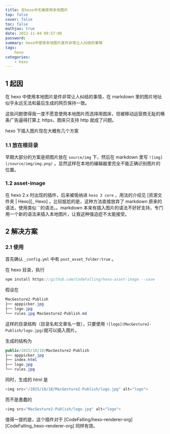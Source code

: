 ```yaml
---
title: 在hexo中无痛使用本地图片
top: false
cover: false
toc: false
mathjax: true
date: 2022-11-04 09:57:08
password:
summary: hexo中使用本地图片是件非常让人纠结的事情
tags:
    hexo
categories:
    - hexo
---
```


## 1 起因 

在 hexo 中使用本地图片是件非常让人纠结的事情，在 markdown 里的图片地址似乎永远无法和最后生成的网页保持一致。

这些问题使得我一度不愿意使用本地图片而选择用图床，但被移动运营商无耻的横条广告逼得打算上 https，图床只支持 http 就成了问题。

hexo 下插入图片现在大概有几个方案

### 1.1 放在根目录 

早期大部分的方案是把图片放在 `source/img` 下，然后在 markdown 里写 `![img](/source/img/img.png)` 。显然这样在本地的编辑器里完全不能正确识别图片的位置。

### 1.2 asset-image 

在 hexo 2.x 时出现的插件，后来被吸纳进 `hexo 3 core` ，用法的介绍见 [资源文件夹 | Hexo][_ Hexo] 。比较尴尬的是，这种方法直接放弃了 markdown 原来的语法，使用类似 ``的语法，。markdown 本来有插入图片的语法不好好支持，专门用一个新的语法来插入本地图片，让我这种强迫症不太能接受。

## 2 解决方案 


### 2.1 使用 

首先确认 `_config.yml` 中有 `post_asset_folder:true` 。

在 hexo 目录，执行

```java
npm install https://github.com/CodeFalling/hexo-asset-image --save
```

假设在

```java
MacGesture2-Publish
├── apppicker.jpg
├── logo.jpg
└── rules.jpg MacGesture2-Publish.md
```

这样的目录结构（目录名和文章名一致），只要使用 `![logo](MacGesture2-Publish/logo.jpg)`就可以插入图片。

生成的结构为

```java
public/2015/10/18/MacGesture2-Publish
├── apppicker.jpg
├── index.html
├── logo.jpg
└── rules.jpg
```

同时，生成的 html 是

```java
<img src="/2015/10/18/MacGesture2-Publish/logo.jpg" alt="logo">
```

而不是愚蠢的

```java
<img src="MacGesture2-Publish/logo.jpg" alt="logo">
```

值得一提的是，这个插件对于 [CodeFalling/hexo-renderer-org][CodeFalling_hexo-renderer-org] 同样有效。